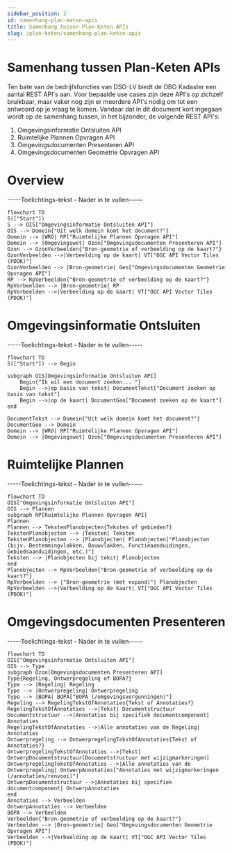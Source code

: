 ```yaml
---
sidebar_position: 2
id: samenhang-plan-keten-apis
title: Samenhang tussen Plan-Keten APIs
slug: /plan-keten/samenhang-plan-keten-apis
---
```


# Samenhang tussen Plan-Keten APIs


Ten bate van de bedrijfsfuncties van DSO-LV biedt de OBO Kadaster een aantal REST API's aan. Voor bepaalde use cases zijn deze API's op zichzelf bruikbaar, maar vaker nog zijn er meerdere API's nodig om tot een antwoord op je vraag te komen. Vandaar dat in dit document kort ingegaan wordt op de samenhang tussen, in het bijzonder, de volgende REST API's:
1. Omgevingsinformatie Ontsluiten API
2. Ruimtelijke Plannen Opvragen API
3. Omgevingsdocumenten Presenteren API
4. Omgevingsdocumenten Geometrie Opvragen API

# Overview

-----Toelichtings-tekst - Nader in te vullen-----

```mermaid
flowchart TD
S(["Start"])
S --> OIS["Omgevingsinformatie Ontsluiten API"]
OIS --> Domein{"Uit welk domein komt het document?"}
Domein --> |WRO| RP["Ruimtelijke Plannen Opvragen API"]
Domein --> |Omgevingswet| Ozon["Omgevingsdocumenten Presenteren API"]
Ozon --> OzonVerbeelden{"Bron-geometrie of verbeelding op de kaart?"}
OzonVerbeelden -->|Verbeelding op de kaart| VT["OGC API Vector Tiles (PDOK)"]
OzonVerbeelden --> |Bron-geometrie| Geo["Omgevingsdocumenten Geometrie Opvragen API"]
RP --> RpVerbeelden{"Bron-geometrie of verbeelding op de kaart?"}
RpVerbeelden --> |Bron-geometrie| RP
RpVerbeelden -->|Verbeelding op de kaart| VT["OGC API Vector Tiles (PDOK)"]
```

# Omgevingsinformatie Ontsluiten

-----Toelichtings-tekst - Nader in te vullen-----

```mermaid
flowchart TD
S(["Start"]) --> Begin

subgraph OIS[Omgevingsinformatie Ontsluiten API]
    Begin{"Ik wil een document zoeken... "}
    Begin -->|op basis van tekst| DocumentTekst["Document zoeken op basis van tekst"]
    Begin -->|op de kaart| DocumentGeo["Document zoeken op de kaart"]
end

DocumentTekst --> Domein{"Uit welk domein komt het document?"}
DocumentGeo --> Domein
Domein --> |WRO| RP["Ruimtelijke Plannen Opvragen API"]
Domein --> |Omgevingswet| Ozon["Omgevingsdocumenten Presenteren API"]
```

# Ruimtelijke Plannen

-----Toelichtings-tekst - Nader in te vullen-----

```mermaid
flowchart TD
OIS["Omgevingsinformatie Ontsluiten API"]
OIS --> Plannen
subgraph RP[Ruimtelijke Plannen Opvragen API]
Plannen
Plannen --> TekstenPlanobjecten{Teksten of gebieden?}
TekstenPlanobjecten --> |Teksten| Teksten
TekstenPlanobjecten --> |Planobjecten| Planobjecten["Planobjecten (bijv. Bestemmingvlakken, Bouwvlakken, Functieaanduidingen, Gebiedsaanduidingen, etc.)"]
Teksten --> |Planobjecten bij tekst| Planobjecten
end
Planobjecten --> RpVerbeelden{"Bron-geometrie of verbeelding op de kaart?"}
RpVerbeelden --> |"Bron-geometrie (met expand)"| Planobjecten
RpVerbeelden -->|Verbeelding op de kaart| VT["OGC API Vector Tiles (PDOK)"]
```

# Omgevingsdocumenten Presenteren

-----Toelichtings-tekst - Nader in te vullen-----

```mermaid
flowchart TD
OIS["Omgevingsinformatie Ontsluiten API"]
OIS --> Type
subgraph Ozon[Omgevingsdocumenten Presenteren API]
Type{Regeling, Ontwerpregeling of BOPA?}
Type --> |Regeling| Regeling
Type --> |Ontwerpregeling| Ontwerpregeling
Type --> |BOPA| BOPA["BOPA (/omgevingsvergunningen)"]
Regeling --> RegelingTekstOfAnnotaties{Tekst of Annotaties?}
RegelingTekstOfAnnotaties -->|Tekst| Documentstructuur
Documentstructuur -->|Annotaties bij specifiek documentcomponent| Annotaties
RegelingTekstOfAnnotaties -->|Alle annotaties van de Regeling| Annotaties
Ontwerpregeling --> OntwerpregelingTekstOfAnnotaties{Tekst of Annotaties?}
OntwerpregelingTekstOfAnnotaties -->|Tekst| OntwerpDocumentstructuur[Documentstructuur met wijzigmarkeringen]
OntwerpregelingTekstOfAnnotaties -->|Alle annotaties van de Ontwerpregeling| OntwerpAnnotaties["Annotaties met wijzigmarkeringen (/annotaties/renvooi)"]
OntwerpDocumentstructuur -->|Annotaties bij specifiek documentcomponent| OntwerpAnnotaties
end
Annotaties --> Verbeelden
OntwerpAnnotaties --> Verbeelden
BOPA --> Verbeelden
Verbeelden{"Bron-geometrie of verbeelding op de kaart?"}
Verbeelden --> |Bron-geometrie| Geo["Omgevingsdocumenten Geometrie Opvragen API"]
Verbeelden -->|Verbeelding op de kaart| VT["OGC API Vector Tiles (PDOK)"]
```


